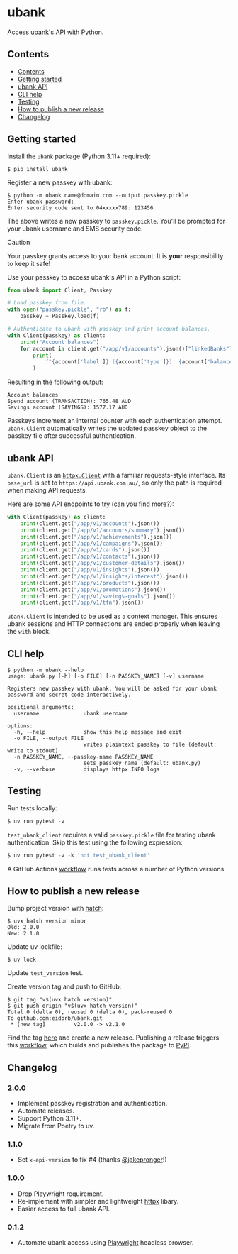 # ubank

Access [ubank](https://www.ubank.com.au)'s API with Python.


## Contents

- [Contents](#contents)
- [Getting started](#getting-started)
- [ubank API](#ubank-api)
- [CLI help](#cli-help)
- [Testing](#testing)
- [How to publish a new release](#how-to-publish-a-new-release)
- [Changelog](#changelog)


## Getting started

Install the `ubank` package (Python 3.11+ required):

```console
$ pip install ubank
```

Register a new passkey with ubank:

```console
$ python -m ubank name@domain.com --output passkey.pickle
Enter ubank password:
Enter security code sent to 04xxxxx789: 123456
```

The above writes a new passkey to `passkey.pickle`.
You'll be prompted for your ubank username and SMS security code.

> [!CAUTION]
> Your passkey grants access to your bank account.
> It is **your** responsibility to keep it safe!

Use your passkey to access ubank's API in a Python script:

```python
from ubank import Client, Passkey

# Load passkey from file.
with open("passkey.pickle", "rb") as f:
    passkey = Passkey.load(f)

# Authenticate to ubank with passkey and print account balances.
with Client(passkey) as client:
    print("Account balances")
    for account in client.get("/app/v1/accounts").json()["linkedBanks"][0]["accounts"]:
        print(
            f"{account['label']} ({account['type']}): {account['balance']['available']} {account['balance']['currency']}"
        )
```

Resulting in the following output:

```
Account balances
Spend account (TRANSACTION): 765.48 AUD
Savings account (SAVINGS): 1577.17 AUD
```

Passkeys increment an internal counter with each authentication attempt.
`ubank.Client` automatically writes the updated passkey object to the passkey file after successful authentication.


## ubank API

`ubank.Client` is an [`httpx.Client`](https://www.python-httpx.org/advanced/clients/)
with a familiar requests-style interface.
Its `base_url` is set to `https://api.ubank.com.au/`, so only the path is required when making API requests.

Here are some API endpoints to try (can you find more?):

```python
with Client(passkey) as client:
    print(client.get("/app/v1/accounts").json())
    print(client.get("/app/v1/accounts/summary").json())
    print(client.get("/app/v1/achievements").json())
    print(client.get("/app/v1/campaigns").json())
    print(client.get("/app/v1/cards").json())
    print(client.get("/app/v1/contacts").json())
    print(client.get("/app/v1/customer-details").json())
    print(client.get("/app/v1/insights").json())
    print(client.get("/app/v1/insights/interest").json())
    print(client.get("/app/v1/products").json())
    print(client.get("/app/v1/promotions").json())
    print(client.get("/app/v1/savings-goals").json())
    print(client.get("/app/v1/tfn").json())
```

`ubank.Client` is intended to be used as a context manager.
This ensures ubank sessions and HTTP connections are ended properly when leaving the `with` block.


## CLI help

```console
$ python -m ubank --help
usage: ubank.py [-h] [-o FILE] [-n PASSKEY_NAME] [-v] username

Registers new passkey with ubank. You will be asked for your ubank password and secret code interactively.

positional arguments:
  username              ubank username

options:
  -h, --help            show this help message and exit
  -o FILE, --output FILE
                        writes plaintext passkey to file (default: write to stdout)
  -n PASSKEY_NAME, --passkey-name PASSKEY_NAME
                        sets passkey name (default: ubank.py)
  -v, --verbose         displays httpx INFO logs
```


## Testing

Run tests locally:

```python
$ uv run pytest -v
```

`test_ubank_client` requires a valid `passkey.pickle` file for testing ubank
authentication.
Skip this test using the following expression:

```python
$ uv run pytest -v -k 'not test_ubank_client'
```

A GitHub Actions [workflow](.github/workflows/workflow.yml) runs tests across a number of Python versions.


## How to publish a new release

Bump project version with [hatch](https://hatch.pypa.io/latest/version/):

```console
$ uvx hatch version minor
Old: 2.0.0
New: 2.1.0
```

Update uv lockfile:

```console
$ uv lock
```

Update `test_version` test.

Create version tag and push to GitHub:

```console
$ git tag "v$(uvx hatch version)"
$ git push origin "v$(uvx hatch version)"
Total 0 (delta 0), reused 0 (delta 0), pack-reused 0
To github.com:eidorb/ubank.git
 * [new tag]         v2.0.0 -> v2.1.0
```

Find the tag [here](https://github.com/eidorb/ubank/tags) and create a new release.
Publishing a release triggers this [workflow](.github/workflows/workflow.yml), which builds and publishes the package to [PyPI](https://pypi.org/project/ubank/).


## Changelog

### 2.0.0

- Implement passkey registration and authentication.
- Automate releases.
- Support Python 3.11+.
- Migrate from Poetry to uv.


### 1.1.0

- Set `x-api-version` to fix #4 (thanks [@jakepronger](https://github.com/jakepronger)!)


### 1.0.0

- Drop Playwright requirement.
- Re-implement with simpler and lightweight [httpx](https://www.python-httpx.org) libary.
- Easier access to full ubank API.


### 0.1.2

- Automate ubank access using [Playwright](https://playwright.dev) headless browser.
